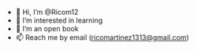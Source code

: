 - 👋 Hi, I’m @Ricom12
- 👀 I’m interested in learning 
- 💞️ I’m an open book
- 📫 Reach me by email 
  (ricomartinez1313@gmail.com)

<!---
Ricom12/Ricom12 is a ✨ special ✨ repository because its `README.md` (this file) appears on your GitHub profile.
You can click the Preview link to take a look at your changes.
--->
